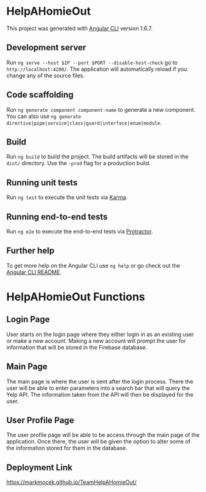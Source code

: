 # HelpAHomieOut

This project was generated with [Angular CLI](https://github.com/angular/angular-cli) version 1.6.7.

## Development server

Run `ng serve --host $IP --port $PORT --disable-host-check` go to `http://localhost:4200/`. The application will automatically reload if you change any of the source files.

## Code scaffolding

Run `ng generate component component-name` to generate a new component. You can also use `ng generate directive|pipe|service|class|guard|interface|enum|module`.

## Build

Run `ng build` to build the project. The build artifacts will be stored in the `dist/` directory. Use the `-prod` flag for a production build.

## Running unit tests

Run `ng test` to execute the unit tests via [Karma](https://karma-runner.github.io).

## Running end-to-end tests

Run `ng e2e` to execute the end-to-end tests via [Protractor](http://www.protractortest.org/).

## Further help

To get more help on the Angular CLI use `ng help` or go check out the [Angular CLI README](https://github.com/angular/angular-cli/blob/master/README.md).


# HelpAHomieOut Functions

## Login Page

User starts on the login page where they either login in as an existing user or make a new account. Making a new account will prompt the user for information that will be stored in the Firebase database.

## Main Page

The main page is where the user is sent after the login process. There the user will be able to enter parameters into a search bar that will query the Yelp API. The information taken from the API will then be displayed for the user.

## User Profile Page

The user profile page will be able to be access through the main page of the application. Once there, the user will be given the option to alter some of the information stored for them in the database.

## Deployment Link
https://markmocek.github.io/TeamHelpAHomieOut/